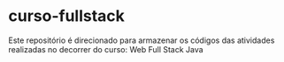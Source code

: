 # curso-fullstack
Este repositório é direcionado para armazenar os códigos das atividades realizadas no decorrer do curso: Web Full Stack Java
